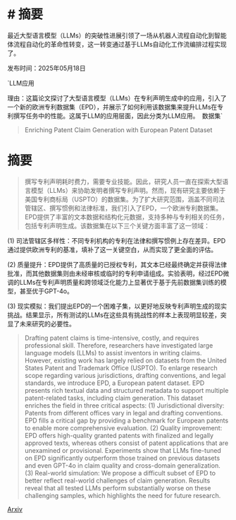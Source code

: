 # # 摘要
最近大型语言模型（LLMs）的突破性进展引领了一场从机器人流程自动化到智能体流程自动化的革命性转变，这一转变通过基于LLMs自动化工作流编排过程实现了。

发布时间：2025年05月18日

`LLM应用

理由：这篇论文探讨了大型语言模型（LLMs）在专利声明生成中的应用，引入了一个新的欧洲专利数据集（EPD），并展示了如何利用该数据集来提升LLMs在专利撰写任务中的性能。这属于LLM的应用层面，因此分类为LLM应用。` `数据集`

> Enriching Patent Claim Generation with European Patent Dataset

# 摘要

> 撰写专利声明耗时费力，需要专业技能。因此，研究人员一直在探索大型语言模型（LLMs）来协助发明者撰写专利声明。然而，现有研究主要依赖于美国专利商标局（USPTO）的数据集。为了扩大研究范围，涵盖不同司法管辖区、撰写惯例和法律标准，我们引入了EPD，一个欧洲专利数据集。EPD提供了丰富的文本数据和结构化元数据，支持多种与专利相关的任务，包括专利声明生成。该数据集在以下三个关键方面丰富了这一领域：

(1) 司法管辖区多样性：不同专利机构的专利在法律和撰写惯例上存在差异。EPD通过提供欧洲专利的基准，填补了这一关键空白，从而实现了更全面的评估。

(2) 质量提升：EPD提供了高质量的已授权专利，其文本已经最终确定并获得法律批准，而其他数据集则由未经审核或临时的专利申请组成。实验表明，经过EPD微调的LLMs在专利声明质量和跨领域泛化能力上显著优于基于先前数据集训练的模型，甚至优于GPT-4o。

(3) 现实模拟：我们提出EPD的一个困难子集，以更好地反映专利声明生成的现实挑战。结果显示，所有测试的LLMs在这些具有挑战性的样本上表现明显较差，突显了未来研究的必要性。

> Drafting patent claims is time-intensive, costly, and requires professional skill. Therefore, researchers have investigated large language models (LLMs) to assist inventors in writing claims. However, existing work has largely relied on datasets from the United States Patent and Trademark Office (USPTO). To enlarge research scope regarding various jurisdictions, drafting conventions, and legal standards, we introduce EPD, a European patent dataset. EPD presents rich textual data and structured metadata to support multiple patent-related tasks, including claim generation. This dataset enriches the field in three critical aspects: (1) Jurisdictional diversity: Patents from different offices vary in legal and drafting conventions. EPD fills a critical gap by providing a benchmark for European patents to enable more comprehensive evaluation. (2) Quality improvement: EPD offers high-quality granted patents with finalized and legally approved texts, whereas others consist of patent applications that are unexamined or provisional. Experiments show that LLMs fine-tuned on EPD significantly outperform those trained on previous datasets and even GPT-4o in claim quality and cross-domain generalization. (3) Real-world simulation: We propose a difficult subset of EPD to better reflect real-world challenges of claim generation. Results reveal that all tested LLMs perform substantially worse on these challenging samples, which highlights the need for future research.

[Arxiv](https://arxiv.org/abs/2505.12568)
